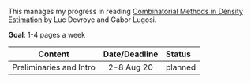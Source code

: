 This manages my progress in reading [Combinatorial Methods in Density Estimation](https://link.springer.com/book/10.1007/978-1-4613-0125-7) by Luc Devroye and Gabor Lugosi. 

**Goal**: 1-4 pages a week  

| Content        | Date/Deadline  | Status  |
| ------------- |:-------------:| :----|
| Preliminaries and Intro    | 2-8 Aug 20 | planned | 
